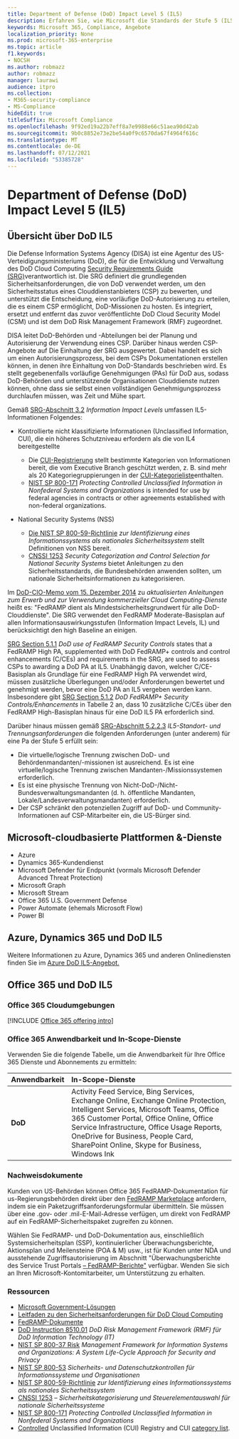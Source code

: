 ```yaml
---
title: Department of Defense (DoD) Impact Level 5 (IL5)
description: Erfahren Sie, wie Microsoft die Standards der Stufe 5 (IL5) des Verteidigungsministeriums (Department of Defense, DoD) erfüllt.
keywords: Microsoft 365, Compliance, Angebote
localization_priority: None
ms.prod: microsoft-365-enterprise
ms.topic: article
f1.keywords:
- NOCSH
ms.author: robmazz
author: robmazz
manager: laurawi
audience: itpro
ms.collection:
- M365-security-compliance
- MS-Compliance
hideEdit: true
titleSuffix: Microsoft Compliance
ms.openlocfilehash: 9f92ed19a22b7eff8a7e9988e66c51aea90d42ab
ms.sourcegitcommit: 9b0c8852e73e2be54a0f9c6570da67f4964f616c
ms.translationtype: MT
ms.contentlocale: de-DE
ms.lasthandoff: 07/12/2021
ms.locfileid: "53385728"
---
```

# <a name="department-of-defense-dod-impact-level-5-il5"></a>Department of Defense (DoD) Impact Level 5 (IL5)

## <a name="dod-il5-overview"></a>Übersicht über DoD IL5

Die Defense Information Systems Agency (DISA) ist eine Agentur des US-Verteidigungsministeriums (DoD), die für die Entwicklung und Verwaltung des DoD Cloud Computing [Security Requirements Guide (SRG)](https://dl.dod.cyber.mil/wp-content/uploads/cloud/SRG/index.html)verantwortlich ist. Die SRG definiert die grundlegenden Sicherheitsanforderungen, die von DoD verwendet werden, um den Sicherheitsstatus eines Clouddienstanbieters (CSP) zu bewerten, und unterstützt die Entscheidung, eine vorläufige DoD-Autorisierung zu erteilen, die es einem CSP ermöglicht, DoD-Missionen zu hosten. Es integriert, ersetzt und entfernt das zuvor veröffentlichte DoD Cloud Security Model (CSM) und ist dem DoD Risk Management Framework (RMF) zugeordnet.

DISA leitet DoD-Behörden und -Abteilungen bei der Planung und Autorisierung der Verwendung eines CSP. Darüber hinaus werden CSP-Angebote auf Die Einhaltung der SRG ausgewertet. Dabei handelt es sich um einen Autorisierungsprozess, bei dem CSPs Dokumentationen erstellen können, in denen ihre Einhaltung von DoD-Standards beschrieben wird. Es stellt gegebenenfalls vorläufige Genehmigungen (PAs) für DoD aus, sodass DoD-Behörden und unterstützende Organisationen Clouddienste nutzen können, ohne dass sie selbst einen vollständigen Genehmigungsprozess durchlaufen müssen, was Zeit und Mühe spart.

Gemäß [SRG-Abschnitt 3.2](https://dl.dod.cyber.mil/wp-content/uploads/cloud/SRG/index.html#3.2InformationImpactLevels) *Information Impact Levels* umfassen IL5-Informationen Folgendes:

- Kontrollierte nicht klassifizierte Informationen (Unclassified Information, CUI), die ein höheres Schutzniveau erfordern als die von IL4 bereitgestellte
    - Die [CUI-Registrierung](https://www.archives.gov/cui) stellt bestimmte Kategorien von Informationen bereit, die vom Executive Branch geschützt werden, z. B. sind mehr als 20 Kategoriegruppierungen in der [CUI-Kategorieliste](https://www.archives.gov/cui/registry/category-list)enthalten.
    - [NIST SP 800-171](https://csrc.nist.gov/publications/detail/sp/800-171/rev-2/final) *Protecting Controlled Unclassified Information in Nonfederal Systems and Organizations* is intended for use by federal agencies in contracts or other agreements established with non-federal organizations.

- National Security Systems (NSS)
    - [Die NIST SP 800-59-Richtlinie](https://nvlpubs.nist.gov/nistpubs/Legacy/SP/nistspecialpublication800-59.pdf) *zur Identifizierung eines Informationssystems als nationales Sicherheitssystem* stellt Definitionen von NSS bereit.
    - [CNSSI 1253](https://www.dcsa.mil/portals/91/documents/ctp/nao/CNSSI_No1253.pdf) *Security Categorization and Control Selection for National Security Systems* bietet Anleitungen zu den Sicherheitsstandards, die Bundesbehörden anwenden sollten, um nationale Sicherheitsinformationen zu kategorisieren.

Im [DoD-CIO-Memo vom 15. Dezember 2014](https://www.esi.mil/contentview.aspx?id=585) zu *aktualisierten Anleitungen zum Erwerb und zur Verwendung kommerzieller Cloud Computing-Dienste* heißt es: "FedRAMP dient als Mindestsicherheitsgrundwert für alle DoD-Clouddienste". Die SRG verwendet den FedRAMP Moderate-Basisplan auf allen Informationsauswirkungsstufen (Information Impact Levels, IL) und berücksichtigt den high Baseline an einigen.

[SRG Section 5.1.1](https://dl.dod.cyber.mil/wp-content/uploads/cloud/SRG/index.html#5SECURITYREQUIREMENTS) *DoD use of FedRAMP Security Controls* states that a FedRAMP High PA, supplemented with DoD FedRAMP+ controls and control enhancements (C/CEs) and requirements in the SRG, are used to assess CSPs to awarding a DoD PA at IL5. Unabhängig davon, welcher C/CE-Basisplan als Grundlage für eine FedRAMP High PA verwendet wird, müssen zusätzliche Überlegungen und/oder Anforderungen bewertet und genehmigt werden, bevor eine DoD PA an IL5 vergeben werden kann. Insbesondere gibt [SRG Section 5.1.2](https://dl.dod.cyber.mil/wp-content/uploads/cloud/SRG/index.html#5SECURITYREQUIREMENTS) *DoD FedRAMP+ Security Controls/Enhancements* in Tabelle 2 an, dass 10 zusätzliche C/CEs über den FedRAMP High-Basisplan hinaus für eine DoD IL5 PA erforderlich sind.

Darüber hinaus müssen gemäß [SRG-Abschnitt 5.2.2.3](https://dl.dod.cyber.mil/wp-content/uploads/cloud/SRG/index.html#5.2LegalConsiderations) *IL5-Standort- und Trennungsanforderungen* die folgenden Anforderungen (unter anderem) für eine Pa der Stufe 5 erfüllt sein:

- Die virtuelle/logische Trennung zwischen DoD- und Behördenmandanten/-missionen ist ausreichend. Es ist eine virtuelle/logische Trennung zwischen Mandanten-/Missionssystemen erforderlich.
- Es ist eine physische Trennung von Nicht-DoD-/Nicht-Bundesverwaltungsmandanten (d. h. öffentliche Mandanten, Lokale/Landesverwaltungsmandanten) erforderlich.
- Der CSP schränkt den potenziellen Zugriff auf DoD- und Community-Informationen auf CSP-Mitarbeiter ein, die US-Bürger sind.

## <a name="microsoft-in-scope-cloud-platforms--services"></a>Microsoft-cloudbasierte Plattformen &-Dienste

- Azure
- Dynamics 365-Kundendienst
- Microsoft Defender für Endpunkt (vormals Microsoft Defender Advanced Threat Protection)
- Microsoft Graph
- Microsoft Stream
- Office 365 U.S. Government Defense
- Power Automate (ehemals Microsoft Flow)
- Power BI

## <a name="azure-dynamics-365-and-dod-il5"></a>Azure, Dynamics 365 und DoD IL5

Weitere Informationen zu Azure, Dynamics 365 und anderen Onlinediensten finden Sie im [Azure DoD IL5-Angebot.](/azure/compliance/offerings/offering-dod-il5)

## <a name="office-365-and-dod-il5"></a>Office 365 und DoD IL5

### <a name="office-365-cloud-environments"></a>Office 365 Cloudumgebungen

[!INCLUDE [Office 365 offering intro](../includes/o365-offering-introduction.md)]

### <a name="office-365-applicability-and-in-scope-services"></a>Office 365 Anwendbarkeit und In-Scope-Dienste

Verwenden Sie die folgende Tabelle, um die Anwendbarkeit für Ihre Office 365 Dienste und Abonnements zu ermitteln:

| **Anwendbarkeit** | **In-Scope-Dienste** |
|:------------------|:----------------------|
| **DoD** | Activity Feed Service, Bing Services, Exchange Online, Exchange Online Protection, Intelligent Services, Microsoft Teams, Office 365 Customer Portal, Office Online, Office Service Infrastructure, Office Usage Reports, OneDrive for Business, People Card, SharePoint Online, Skype for Business, Windows Ink |

### <a name="attestation-documents"></a>Nachweisdokumente

Kunden von US-Behörden können Office 365 FedRAMP-Dokumentation für us-Regierungsbehörden direkt über den [FedRAMP Marketplace](https://marketplace.fedramp.gov/#!/products?sort=productName&productNameSearch=azure) anfordern, indem sie ein Paketzugriffsanforderungsformular übermitteln. Sie müssen über eine .gov- oder .mil-E-Mail-Adresse verfügen, um direkt von FedRAMP auf ein FedRAMP-Sicherheitspaket zugreifen zu können.

Wählen Sie FedRAMP- und DoD-Dokumentation aus, einschließlich Systemsicherheitsplan (SSP), kontinuierlicher Überwachungsberichte, Aktionsplan und Meilensteine (POA \& M) usw., ist für Kunden unter NDA und ausstehende Zugriffsautorisierung im Abschnitt "Überwachungsberichte des Service Trust Portals [– FedRAMP-Berichte"](https://servicetrust.microsoft.com/ViewPage/MSComplianceGuideV3) verfügbar. Wenden Sie sich an Ihren Microsoft-Kontomitarbeiter, um Unterstützung zu erhalten.

### <a name="resources"></a>Ressourcen

- [Microsoft Government-Lösungen](https://www.microsoft.com/enterprise/government)
- [Leitfaden zu den Sicherheitsanforderungen für DoD Cloud Computing](https://dl.dod.cyber.mil/wp-content/uploads/cloud/SRG/index.html)
- [FedRAMP-Dokumente](https://www.fedramp.gov/documents/)
- [DoD Instruction 8510.01](https://www.esd.whs.mil/Portals/54/Documents/DD/issuances/dodi/851001p.pdf) *DoD Risk Management Framework (RMF) für DoD Information Technology (IT)*
- [NIST SP 800-37 Risk](https://csrc.nist.gov/publications/detail/sp/800-37/rev-2/final) *Management Framework for Information Systems and Organizations: A System Life-Cycle Approach for Security and Privacy*
- [NIST SP 800-53](https://csrc.nist.gov/Projects/risk-management/sp800-53-controls/release-search#!/800-53) *Sicherheits- und Datenschutzkontrollen für Informationssysteme und Organisationen*
- [NIST SP 800-59-Richtlinie](https://nvlpubs.nist.gov/nistpubs/Legacy/SP/nistspecialpublication800-59.pdf) *zur Identifizierung eines Informationssystems als nationales Sicherheitssystem*
- [CNSSI 1253](https://www.dcsa.mil/portals/91/documents/ctp/nao/CNSSI_No1253.pdf) *– Sicherheitskategorisierung und Steuerelementauswahl für nationale Sicherheitssysteme*
- [NIST SP 800-171](https://csrc.nist.gov/publications/detail/sp/800-171/rev-2/final) *Protecting Controlled Unclassified Information in Nonfederal Systems and Organizations*
- [Controlled](https://www.archives.gov/cui) Unclassified Information (CUI) Registry and CUI [category list](https://www.archives.gov/cui/registry/category-list).
